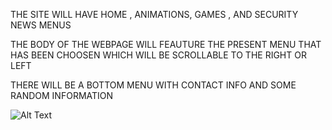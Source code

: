 THE SITE WILL HAVE HOME , ANIMATIONS, GAMES , AND SECURITY NEWS MENUS

THE BODY OF THE WEBPAGE WILL FEAUTURE THE PRESENT MENU THAT HAS BEEN CHOOSEN WHICH WILL BE SCROLLABLE TO THE RIGHT OR LEFT

THERE WILL BE A BOTTOM MENU WITH CONTACT INFO AND SOME RANDOM INFORMATION

![Alt Text](https://images.pexels.com/photos/14024358/pexels-photo-14024358.jpeg?auto=compress&cs=tinysrgb&w=1260&h=750&dpr=1)
